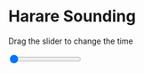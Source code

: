 <h1>Harare Sounding</h1>
<p>Drag the slider to change the time</p>

<div class="slidecontainer">
<input oninput='setImage(this)' class="slider" type="range" min="0" max="5" value="0" step="1" />
<img id='img'/>
</div>

<script>
var img = document.getElementById('img');
var img_array = ['/assets/images/skwt/skd_harare_wrfout_d01_2020-08-05_12:00:00.png',
'/assets/images/skwt/skd_harare_wrfout_d01_2020-08-05_18:00:00.png',
'/assets/images/skwt/skd_harare_wrfout_d01_2020-08-06_00:00:00.png',
'/assets/images/skwt/skd_harare_wrfout_d01_2020-08-06_06:00:00.png',
'/assets/images/skwt/skd_harare_wrfout_d01_2020-08-06_12:00:00.png',];
function setImage(obj)
{
        var value = obj.value;
        img.src = img_array[value];

}
</script>
